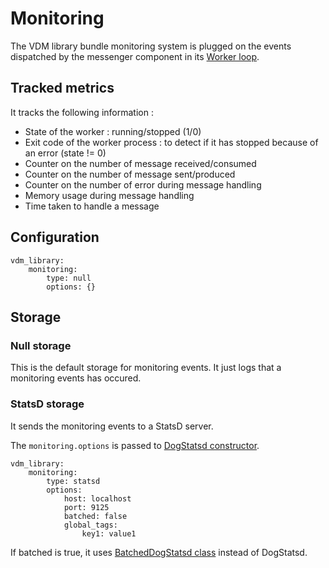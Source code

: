 # Monitoring

The VDM library bundle monitoring system is plugged on the events dispatched by the messenger component in its
[Worker loop](https://github.com/symfony/messenger/blob/master/Worker.php).

## Tracked metrics

It tracks the following information :

* State of the worker : running/stopped (1/0)
* Exit code of the worker process : to detect if it has stopped because of an error (state != 0)
* Counter on the number of message received/consumed
* Counter on the number of message sent/produced
* Counter on the number of error during message handling
* Memory usage during message handling
* Time taken to handle a message

## Configuration

```
vdm_library:
    monitoring:
        type: null
        options: {}
```

## Storage

### Null storage

This is the default storage for monitoring events. It just logs that a monitoring events has occured.

### StatsD storage

It sends the monitoring events to a StatsD server.

The `monitoring.options` is passed to [DogStatsd constructor](https://github.com/DataDog/php-datadogstatsd/blob/master/src/DogStatsd.php#L70).


```
vdm_library:
    monitoring:
        type: statsd
        options:
            host: localhost
            port: 9125
            batched: false
            global_tags:
                key1: value1
```

If batched is true, it uses [BatchedDogStatsd class](https://github.com/DataDog/php-datadogstatsd/blob/master/src/BatchedDogStatsd.php) instead
of DogStatsd.